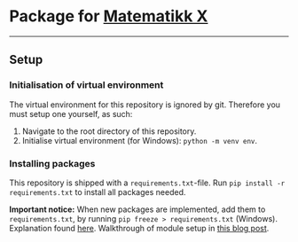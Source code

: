 # Package for [Matematikk X](https://www.udir.no/kl06/mat2-01)

--------------------------------------------------------------

## Setup

### Initialisation of virtual environment

The virtual environment for this repository is ignored by git. Therefore you must setup one yourself, as such:

1. Navigate to the root directory of this repository.
1. Initialise virtual environment (for Windows): `python -m venv env`.

### Installing packages

This repository is shipped with a `requirements.txt`-file.
Run `pip install -r requirements.txt` to install all packages needed.

**Important notice:**
When new packages are implemented, add them to `requirements.txt`, by running `pip freeze > requirements.txt` (Windows).
Explanation found [here](https://stackoverflow.com/questions/6590688/is-it-bad-to-have-my-virtualenv-directory-inside-my-git-repositor).
Walkthrough of module setup in [this blog post](https://medium.com/analytics-vidhya/how-to-create-a-python-library-7d5aea80cc3f).
